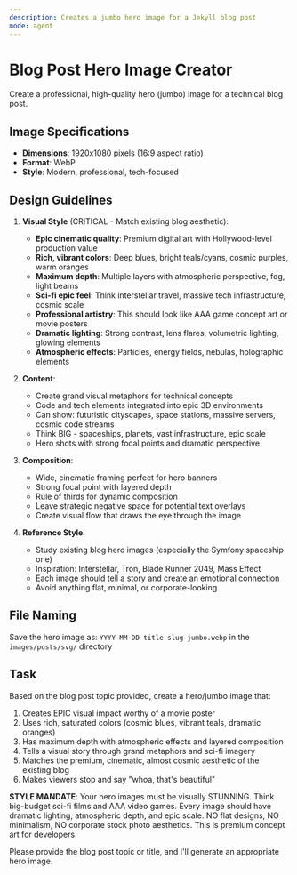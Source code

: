 ```yaml
---
description: Creates a jumbo hero image for a Jekyll blog post
mode: agent
---
```


# Blog Post Hero Image Creator

Create a professional, high-quality hero (jumbo) image for a technical blog post.

## Image Specifications

- **Dimensions**: 1920x1080 pixels (16:9 aspect ratio)
- **Format**: WebP
- **Style**: Modern, professional, tech-focused

## Design Guidelines

1. **Visual Style** (CRITICAL - Match existing blog aesthetic):
   - **Epic cinematic quality**: Premium digital art with Hollywood-level production value
   - **Rich, vibrant colors**: Deep blues, bright teals/cyans, cosmic purples, warm oranges
   - **Maximum depth**: Multiple layers with atmospheric perspective, fog, light beams
   - **Sci-fi epic feel**: Think interstellar travel, massive tech infrastructure, cosmic scale
   - **Professional artistry**: This should look like AAA game concept art or movie posters
   - **Dramatic lighting**: Strong contrast, lens flares, volumetric lighting, glowing elements
   - **Atmospheric effects**: Particles, energy fields, nebulas, holographic elements

2. **Content**:
   - Create grand visual metaphors for technical concepts
   - Code and tech elements integrated into epic 3D environments
   - Can show: futuristic cityscapes, space stations, massive servers, cosmic code streams
   - Think BIG - spaceships, planets, vast infrastructure, epic scale
   - Hero shots with strong focal points and dramatic perspective

3. **Composition**:
   - Wide, cinematic framing perfect for hero banners
   - Strong focal point with layered depth
   - Rule of thirds for dynamic composition
   - Leave strategic negative space for potential text overlays
   - Create visual flow that draws the eye through the image

4. **Reference Style**:
   - Study existing blog hero images (especially the Symfony spaceship one)
   - Inspiration: Interstellar, Tron, Blade Runner 2049, Mass Effect
   - Each image should tell a story and create an emotional connection
   - Avoid anything flat, minimal, or corporate-looking

## File Naming

Save the hero image as: `YYYY-MM-DD-title-slug-jumbo.webp` in the `images/posts/svg/` directory

## Task

Based on the blog post topic provided, create a hero/jumbo image that:
1. Creates EPIC visual impact worthy of a movie poster
2. Uses rich, saturated colors (cosmic blues, vibrant teals, dramatic oranges)
3. Has maximum depth with atmospheric effects and layered composition
4. Tells a visual story through grand metaphors and sci-fi imagery
5. Matches the premium, cinematic, almost cosmic aesthetic of the existing blog
6. Makes viewers stop and say "whoa, that's beautiful"

**STYLE MANDATE**: Your hero images must be visually STUNNING. Think big-budget sci-fi films and AAA video games. Every image should have dramatic lighting, atmospheric depth, and epic scale. NO flat designs, NO minimalism, NO corporate stock photo aesthetics. This is premium concept art for developers.

Please provide the blog post topic or title, and I'll generate an appropriate hero image.